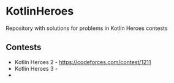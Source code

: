 # KotlinHeroes
Repository with solutions for problems in Kotlin Heroes contests

## Contests
* Kotlin Heroes 2 - https://codeforces.com/contest/1211
* Kotlin Heroes 3 - 
* 